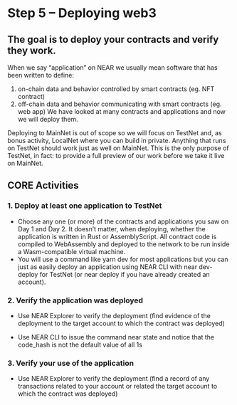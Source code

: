 # Step 5 – Deploying web3

## The goal is to deploy your contracts and verify they work.

When we say “application” on NEAR we usually mean software that has been written to define:

1. on-chain data and behavior controlled by smart contracts (eg. NFT contract)
2. off-chain data and behavior communicating with smart contracts (eg. web app) We have looked at many contracts and applications and now we will deploy them.

Deploying to MainNet is out of scope so we will focus on TestNet and, as bonus activity, LocalNet where you can build in private. Anything that runs on TestNet should work just as well on MainNet. This is the only purpose of TestNet, in fact: to provide a full preview of our work before we take it live on MainNet.

## CORE Activities

### 1. Deploy at least one application to TestNet

* Choose any one (or more) of the contracts and applications you saw on Day 1 and Day 2. It doesn’t matter, when deploying, whether the application is written in Rust or AssemblyScript. All contract code is compiled to WebAssembly and deployed to the network to be run inside a Wasm-compatible virtual machine.
* You will use a command like yarn dev for most applications but you can just as easily deploy an application using NEAR CLI with near dev-deploy for TestNet (or near deploy if you have already created an account).

### 2. Verify the application was deployed

* Use NEAR Explorer to verify the deployment (find evidence of the deployment to the target account to which the contract was deployed)

* Use NEAR CLI to issue the command near state <contract-account> and notice that the code_hash is not the default value of all 1s

### 3. Verify your use of the application

* Use NEAR Explorer to verify the deployment (find a record of any transactions related to your account or related the target account to which the contract was deployed)
